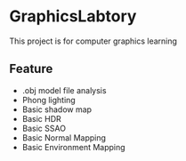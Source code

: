 # GraphicsLabtory
This project is for computer graphics learning

## Feature
- .obj model file analysis
- Phong lighting
- Basic shadow map
- Basic HDR
- Basic SSAO
- Basic Normal Mapping
- Basic Environment Mapping
